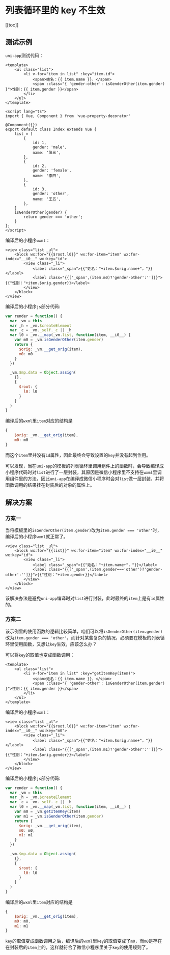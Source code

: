 # 列表循环里的 key 不生效

[[toc]]

## 测试示例

`uni-app`测试代码：

```vue
<template>
    <ul class="list">
        <li v-for="item in list" :key="item.id">
            <span>姓名：{{ item.name }}，</span>
            <span :class="{ 'gender-other': isGenderOther(item.gender) }">性别：{{ item.gender }}</span>
        </li>
    </ul>
</template>

<script lang="ts">
import { Vue, Component } from 'vue-property-decorator'

@Component({})
export default class Index extends Vue {
    list = [
        {
            id: 1,
            gender: 'male',
            name: '张三',
        },
        {
            id: 2,
            gender: 'female',
            name: '李四',
        },
        {
            id: 3,
            gender: 'other',
            name: '王五',
        },
    ]
    isGenderOther(gender) {
        return gender === 'other';
    }
};
</script>
```

编译后的小程序`wxml`：

````wxml
<view class="list _ul">
    <block wx:for="{{$root.l0}}" wx:for-item="item" wx:for-index="__i0__" wx:key="id">
        <view class="_li">
            <label class="_span">{{"姓名："+item.$orig.name+"，"}}</label>
            <label class="{{['_span',(item.m0)?'gender-other':'']}}">{{"性别："+item.$orig.gender}}</label>
        </view>
    </block>
</view>
````

编译后的小程序`js`部分代码:

```js
var render = function() {
  var _vm = this
  var _h = _vm.$createElement
  var _c = _vm._self._c || _h
  var l0 = _vm.__map(_vm.list, function(item, __i0__) {
    var m0 = _vm.isGenderOther(item.gender)
    return {
      $orig: _vm.__get_orig(item),
      m0: m0
    }
  })

  _vm.$mp.data = Object.assign(
    {},
    {
      $root: {
        l0: l0
      }
    }
  )
}
```

编译后的`wxml`里`item`对应的结构是

```js
{
    $orig: _vm.__get_orig(item),
    m0: m0
}
```

而这个`item`里并没有`id`属性，因此最终会导致设置的`key`并没有起到作用。

可以发现，当在`uni-app`的模板的列表循环里调用组件上的函数时，会导致编译成小程序代码时对`list`进行了一层封装，其原因是微信小程序里不支持在`wxml`里调用组件里的方法，因此`uni-app`在编译成微信小程序时会对`list`做一层封装，并将函数调用的结果挂在封装后的对象的属性上。

## 解决方案

### 方案一

当将模板里的`isGenderOther(item.gender)`改为`item.gender === 'other'`时，编译后的小程序`wxml`就正常了。

```wxml
<view class="list _ul">
    <block wx:for="{{list}}" wx:for-item="item" wx:for-index="__i0__" wx:key="id">
        <view class="_li">
            <label class="_span">{{"姓名："+item.name+"，"}}</label>
            <label class="{{['_span',(item.gender==='other')?'gender-other':'']}}">{{"性别："+item.gender}}</label>
        </view>
    </block>
</view>
```

该解决办法是避免`uni-app`编译时对`list`进行封装，此时最终的`item`上是有`id`属性的。

### 方案二

该示例里的使用函数的逻辑比较简单，咱们可以将`isGenderOther(item.gender)`改为`item.gender === 'other'`，而针对某些复杂的情况，必须要在模板的列表循环里使用函数，又想让`key`生效，应该怎么办？

可以将`key`的取值也变成函数调用：

```vue
<template>
    <ul class="list">
        <li v-for="item in list" :key="getItemKey(item)">
            <span>姓名：{{ item.name }}，</span>
            <span :class="{ 'gender-other': isGenderOther(item.gender) }">性别：{{ item.gender }}</span>
        </li>
    </ul>
</template>
```

编译后的小程序`wxml`：

```wxml
<view class="list _ul">
    <block wx:for="{{$root.l0}}" wx:for-item="item" wx:for-index="__i0__" wx:key="m0">
        <view class="_li">
            <label class="_span">{{"姓名："+item.$orig.name+"，"}}</label>
            <label class="{{['_span',(item.m1)?'gender-other':'']}}">{{"性别："+item.$orig.gender}}</label>
        </view>
    </block>
</view>
```

编译后的小程序`js`部分代码:

```js
var render = function() {
  var _vm = this
  var _h = _vm.$createElement
  var _c = _vm._self._c || _h
  var l0 = _vm.__map(_vm.list, function(item, __i0__) {
    var m0 = _vm.getItemKey(item)
    var m1 = _vm.isGenderOther(item.gender)
    return {
      $orig: _vm.__get_orig(item),
      m0: m0,
      m1: m1
    }
  })

  _vm.$mp.data = Object.assign(
    {},
    {
      $root: {
        l0: l0
      }
    }
  )
}
```

编译后的`wxml`里`item`对应的结构是

```js
{
    $orig: _vm.__get_orig(item),
    m0: m0,
    m1: m1
}
```

`key`的取值变成函数调用之后，编译后的`wxml`里`key`的取值变成了`m0`，而`m0`是存在在封装后的`item`上的，这样就符合了微信小程序里关于`key`的使用规则了。
